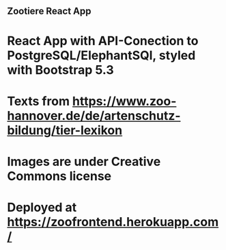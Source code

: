 ## Zootiere React App

# React App with API-Conection to PostgreSQL/ElephantSQl, styled with Bootstrap 5.3
# Texts from https://www.zoo-hannover.de/de/artenschutz-bildung/tier-lexikon
# Images are under Creative Commons license
# Deployed at https://zoofrontend.herokuapp.com/

